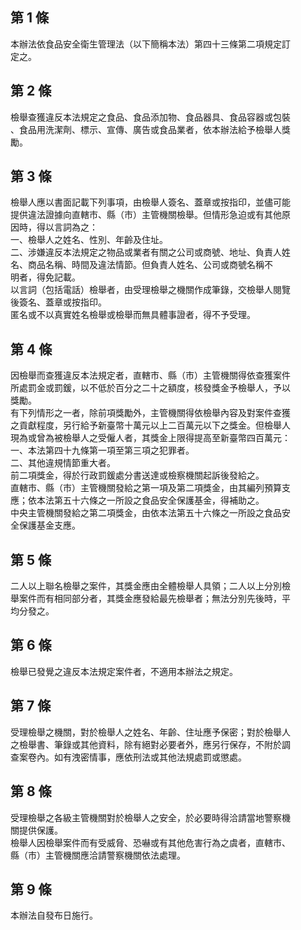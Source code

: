 第 1 條
-------
本辦法依食品安全衛生管理法（以下簡稱本法）第四十三條第二項規定訂  
定之。

第 2 條
-------
檢舉查獲違反本法規定之食品、食品添加物、食品器具、食品容器或包裝  
、食品用洗潔劑、標示、宣傳、廣告或食品業者，依本辦法給予檢舉人獎  
勵。

第 3 條
-------
檢舉人應以書面記載下列事項，由檢舉人簽名、蓋章或按指印，並儘可能  
提供違法證據向直轄市、縣（市）主管機關檢舉。但情形急迫或有其他原  
因時，得以言詞為之：  
一、檢舉人之姓名、性別、年齡及住址。  
二、涉嫌違反本法規定之物品或業者有關之公司或商號、地址、負責人姓  
    名、商品名稱、時間及違法情節。但負責人姓名、公司或商號名稱不  
    明者，得免記載。  
以言詞（包括電話）檢舉者，由受理檢舉之機關作成筆錄，交檢舉人閱覽  
後簽名、蓋章或按指印。  
匿名或不以真實姓名檢舉或檢舉而無具體事證者，得不予受理。

第 4 條
-------
因檢舉而查獲違反本法規定者，直轄市、縣（市）主管機關得依查獲案件  
所處罰金或罰鍰，以不低於百分之二十之額度，核發獎金予檢舉人，予以  
獎勵。  
有下列情形之一者，除前項獎勵外，主管機關得依檢舉內容及對案件查獲  
之貢獻程度，另行給予新臺幣十萬元以上二百萬元以下之獎金。但檢舉人  
現為或曾為被檢舉人之受僱人者，其獎金上限得提高至新臺幣四百萬元：  
一、本法第四十九條第一項至第三項之犯罪者。  
二、其他違規情節重大者。  
前二項獎金，得於行政罰鍰處分書送達或檢察機關起訴後發給之。  
直轄市、縣（市）主管機關發給之第一項及第二項獎金，由其編列預算支  
應；依本法第五十六條之一所設之食品安全保護基金，得補助之。  
中央主管機關發給之第二項獎金，由依本法第五十六條之一所設之食品安  
全保護基金支應。

第 5 條
-------
二人以上聯名檢舉之案件，其獎金應由全體檢舉人具領；二人以上分別檢  
舉案件而有相同部分者，其獎金應發給最先檢舉者；無法分別先後時，平  
均分發之。

第 6 條
-------
檢舉已發覺之違反本法規定案件者，不適用本辦法之規定。

第 7 條
-------
受理檢舉之機關，對於檢舉人之姓名、年齡、住址應予保密；對於檢舉人  
之檢舉書、筆錄或其他資料，除有絕對必要者外，應另行保存，不附於調  
查案卷內。如有洩密情事，應依刑法或其他法規處罰或懲處。

第 8 條
-------
受理檢舉之各級主管機關對於檢舉人之安全，於必要時得洽請當地警察機  
關提供保護。  
檢舉人因檢舉案件而有受威脅、恐嚇或有其他危害行為之虞者，直轄市、  
縣（市）主管機關應洽請警察機關依法處理。

第 9 條
-------
本辦法自發布日施行。


